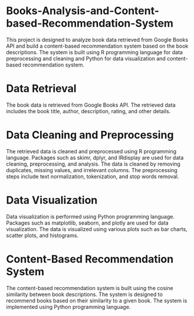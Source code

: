 # Books-Analysis-and-Content-based-Recommendation-System

This project is designed to analyze book data retrieved from Google Books API and build a content-based recommendation system based on the book descriptions. The system is built using R programming language for data preprocessing and cleaning and Python for data visualization and content-based recommendation system.

# Data Retrieval
The book data is retrieved from Google Books API. The retrieved data includes the book title, author, description, rating, and other details.

# Data Cleaning and Preprocessing
The retrieved data is cleaned and preprocessed using R programming language. Packages such as skimr, dplyr, and IRdisplay are used for data cleaning, preprocessing, and analysis. The data is cleaned by removing duplicates, missing values, and irrelevant columns. The preprocessing steps include text normalization, tokenization, and stop words removal.

# Data Visualization
Data visualization is performed using Python programming language. Packages such as matplotlib, seaborn, and plotly are used for data visualization. The data is visualized using various plots such as bar charts, scatter plots, and histograms.

# Content-Based Recommendation System
The content-based recommendation system is built using the cosine similarity between book descriptions. The system is designed to recommend books based on their similarity to a given book. The system is implemented using Python programming language.

